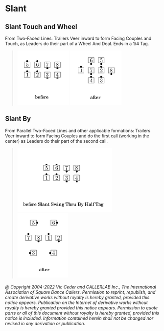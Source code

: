 
# Slant

## Slant Touch and Wheel

From Two-Faced Lines: Trailers Veer inward to form Facing
Couples and Touch, as Leaders do their part of a Wheel And Deal. Ends
in a 1/4 Tag.

> 
> ![alt](slant_touch_and_wheel-1.png)
> ![alt](slant_touch_and_wheel-2.png)
>

## Slant <anything> By <anything>

From Parallel Two-Faced Lines and other applicable formations:
Trailers Veer inward to form Facing Couples and do
the first <anything> call (working in the center) as Leaders
do their part of the second <anything> call.

>
> ![alt](slant_anything_by_anything-1.png)
> ![alt](slant_anything_by_anything-2.png)
> 

###### @ Copyright 2004-2022 Vic Ceder and CALLERLAB Inc., The International Association of Square Dance Callers. Permission to reprint, republish, and create derivative works without royalty is hereby granted, provided this notice appears. Publication on the Internet of derivative works without royalty is hereby granted provided this notice appears. Permission to quote parts or all of this document without royalty is hereby granted, provided this notice is included. Information contained herein shall not be changed nor revised in any derivation or publication.
